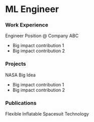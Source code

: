 # ML Engineer

### Work Experience
Engineer Position @ Company ABC
- Big impact contribution 1
- Big impact contribution 2

### Projects
NASA Big Idea
- Big impact contribution 1
- Big impact contribution 2

### Publications
Flexible Inflatable Spacesuit Technology
